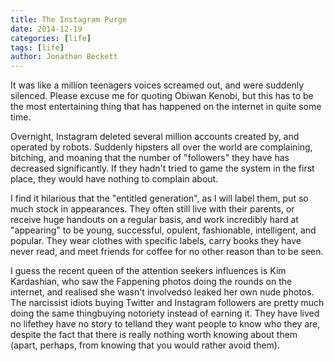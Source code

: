 ```yaml
---
title: The Instagram Purge
date: 2014-12-19
categories: [life]
tags: [life]
author: Jonathan Beckett
---
```


It was like a million teenagers voices screamed out, and were suddenly silenced. Please excuse me for quoting Obiwan Kenobi, but this has to be the most entertaining thing that has happened on the internet in quite some time.

Overnight, Instagram deleted several million accounts created by, and operated by robots. Suddenly hipsters all over the world are complaining, bitching, and moaning that the number of "followers" they have has decreased significantly. If they hadn't tried to game the system in the first place, they would have nothing to complain about.

I find it hilarious that the "entitled generation", as I will label them, put so much stock in appearances. They often still live with their parents, or receive huge handouts on a regular basis, and work incredibly hard at "appearing" to be young, successful, opulent, fashionable, intelligent, and popular. They wear clothes with specific labels, carry books they have never read, and meet friends for coffee for no other reason than to be seen.

I guess the recent queen of the attention seekers influences is Kim Kardashian, who saw the Fappening photos doing the rounds on the internet, and realised she wasn't involvedso leaked her own nude photos. The narcissist idiots buying Twitter and Instagram followers are pretty much doing the same thingbuying notoriety instead of earning it. They have lived no lifethey have no story to telland they want people to know who they are, despite the fact that there is really nothing worth knowing about them (apart, perhaps, from knowing that you would rather avoid them).